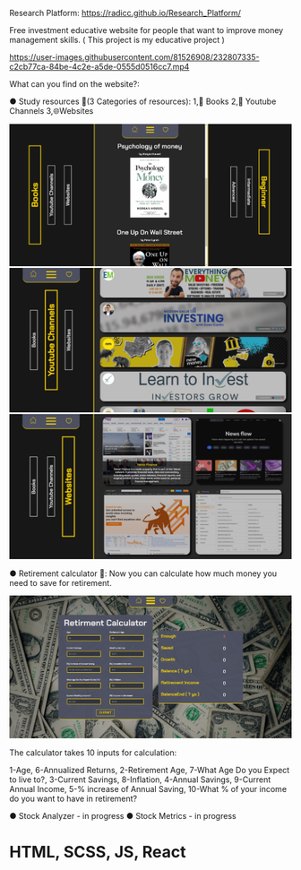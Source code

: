 Research Platform: https://radicc.github.io/Research_Platform/

Free investment educative website for people that want to improve money management skills.
( This project is my educative project )

https://user-images.githubusercontent.com/81526908/232807335-c2cb77ca-84be-4c2e-a5de-0555d0516cc7.mp4

What can you find on the website?:

● Study resources 📖(3 Categories of resources):
1,📕 Books
2,🎦 Youtube Channels
3,🌐Websites

![Alt text](/src/Home/images/StudyBooks.jpg "Study resources")
![Alt text](/src/Home/images/StudyYoutubers.jpg "Study resources")
![Alt text](/src/Home/images/StudyWebsites.jpg "Study resources")

● Retirement calculator 👴:
Now you can calculate how much money you need to save for retirement.

![Alt text](/src/Home/images/RetirementCalculator1.jpg "Retirement calculator")

The calculator takes 10 inputs for calculation:

1-Age, 6-Annualized Returns,
2-Retirement Age, 7-What Age Do you Expect to live to?,
3-Current Savings, 8-Inflation,
4-Annual Savings, 9-Current Annual Income,
5-% increase of Annual Saving, 10-What % of your income do you want to have in retirement?

● Stock Analyzer - in progress
● Stock Metrics - in progress

# HTML, SCSS, JS, React
